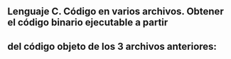 ## Lenguaje C. Código en varios archivos. Obtener el código binario ejecutable a partir
## del código objeto de los 3 archivos anteriores:
